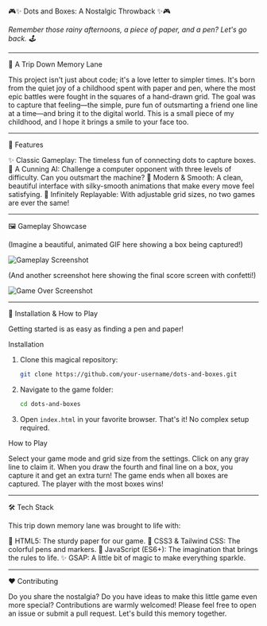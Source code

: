 🎮✨ Dots and Boxes: A Nostalgic Throwback ✨🎮

_Remember those rainy afternoons, a piece of paper, and a pen? Let's go back. 🕹️_

---

🧸 A Trip Down Memory Lane

This project isn't just about code; it's a love letter to simpler times. It's born from the quiet joy of a childhood spent with paper and pen, where the most epic battles were fought in the squares of a hand-drawn grid. The goal was to capture that feeling—the simple, pure fun of outsmarting a friend one line at a time—and bring it to the digital world. This is a small piece of my childhood, and I hope it brings a smile to your face too.

---

🌟 Features

✨ Classic Gameplay: The timeless fun of connecting dots to capture boxes.
🤖 A Cunning AI: Challenge a computer opponent with three levels of difficulty. Can you outsmart the machine?
🎨 Modern & Smooth: A clean, beautiful interface with silky-smooth animations that make every move feel satisfying.
🚀 Infinitely Replayable: With adjustable grid sizes, no two games are ever the same!

---

🖼️ Gameplay Showcase

(Imagine a beautiful, animated GIF here showing a box being captured!)

![Gameplay Screenshot](placeholder.png)

(And another screenshot here showing the final score screen with confetti!)

![Game Over Screenshot](placeholder.png)

---

🚀 Installation & How to Play

Getting started is as easy as finding a pen and paper!

Installation

1.  Clone this magical repository:
    ```sh
    git clone https://github.com/your-username/dots-and-boxes.git
    ```

2.  Navigate to the game folder:
    ```sh
    cd dots-and-boxes
    ```

3.  Open `index.html` in your favorite browser. That's it! No complex setup required.

How to Play

Select your game mode and grid size from the settings.
Click on any gray line to claim it.
When you draw the fourth and final line on a box, you capture it and get an extra turn!
The game ends when all boxes are captured. The player with the most boxes wins!

---

🛠️ Tech Stack

This trip down memory lane was brought to life with:

📜 HTML5: The sturdy paper for our game.
🎨 CSS3 & Tailwind CSS: The colorful pens and markers.
🧠 JavaScript (ES6+): The imagination that brings the rules to life.
✨ GSAP: A little bit of magic to make everything sparkle.

---

❤️ Contributing

Do you share the nostalgia? Do you have ideas to make this little game even more special? Contributions are warmly welcomed! Please feel free to open an issue or submit a pull request. Let's build this memory together.